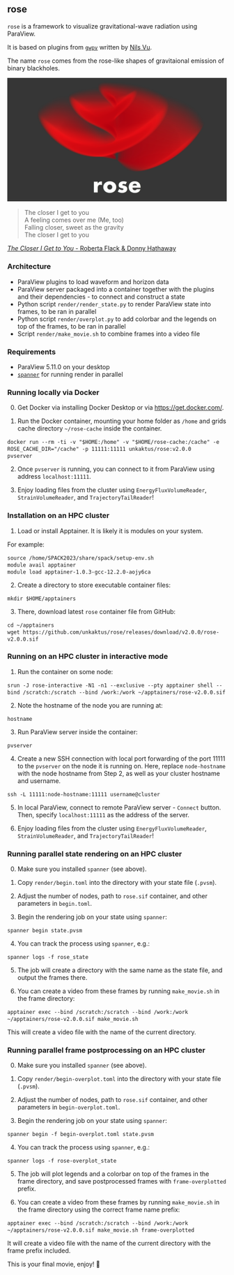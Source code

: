 ## rose

`rose` is a framework to visualize gravitational-wave radiation using ParaView.

It is based on plugins from [`gwpv`](https://github.com/nilsvu/gwpv) written by [Nils Vu](https://github.com/nilsvu).

The name `rose` comes from the rose-like shapes of gravitaional emission of binary blackholes.

![The rose](rose.png)

> The closer I get to you \
> A feeling comes over me (Me, too) \
> Falling closer, sweet as the gravity \
> The closer I get to you

[_The Closer I Get to You_ - Roberta Flack & Donny Hathaway](https://air.unkaktus.art/WWW92xgv94c)

### Architecture
- ParaView plugins to load waveform and horizon data
- ParaView server packaged into a container together with the plugins and their dependencies - to connect and construct a state
- Python script `render/render_state.py` to render ParaView state into frames, to be ran in parallel
- Python script `render/overplot.py` to add colorbar and the legends on top of the frames, to be ran in parallel
- Script `render/make_movie.sh` to combine frames into a video file

### Requirements
* ParaView 5.11.0 on your desktop
* [`spanner`](https://github.com/unkaktus/spanner) for running render in parallel

### Running locally via Docker

0. Get Docker via installing Docker Desktop or via https://get.docker.com/.

1. Run the Docker container, mounting your home folder as `/home` and grids cache directory `~/rose-cache` inside the container.
```shell
docker run --rm -ti -v "$HOME:/home" -v "$HOME/rose-cache:/cache" -e ROSE_CACHE_DIR="/cache" -p 11111:11111 unkaktus/rose:v2.0.0
pvserver
```

2. Once `pvserver` is running, you can connect to it from ParaView using address `localhost:11111`.

3. Enjoy loading files from the cluster using `EnergyFluxVolumeReader`, `StrainVolumeReader`, and `TrajectoryTailReader`!


### Installation on an HPC cluster
1. Load or install Apptainer. It is likely it is modules on your system.

For example:

```shell
source /home/SPACK2023/share/spack/setup-env.sh
module avail apptainer
module load apptainer-1.0.3-gcc-12.2.0-aojy6ca
```

2. Create a directory to store executable container files:
```shell
mkdir $HOME/apptainers
```

3. There, download latest `rose` container file from GitHub:
```shell
cd ~/apptainers
wget https://github.com/unkaktus/rose/releases/download/v2.0.0/rose-v2.0.0.sif
```

### Running on an HPC cluster in interactive mode

1. Run the container on some node:
```shell
srun -J rose-interactive -N1 -n1 --exclusive --pty apptainer shell --bind /scratch:/scratch --bind /work:/work ~/apptainers/rose-v2.0.0.sif
```
2. Note the hostname of the node you are running at:
```shell
hostname
```
3. Run ParaView server inside the container:
```shell
pvserver
```

4. Create a new SSH connection with local port forwarding of the port 11111 to the `pvserver` on the node it is running on. Here, replace `node-hostname` with the node hostname from Step 2, as well as your cluster hostname and username.
```shell
ssh -L 11111:node-hostname:11111 username@cluster
```
5. In local ParaView, connect to remote ParaView server - `Connect` button.
Then, specify `localhost:11111` as the address of the server.

6. Enjoy loading files from the cluster using `EnergyFluxVolumeReader`, `StrainVolumeReader`, and `TrajectoryTailReader`!

### Running parallel state rendering on an HPC cluster

0. Make sure you installed `spanner` (see above).

1. Copy `render/begin.toml` into the directory with your state file (`.pvsm`).

2. Adjust the number of nodes, path to `rose.sif` container, and other parameters in `begin.toml`.

3. Begin the rendering job on your state using `spanner`:
```shell
spanner begin state.pvsm
```
4. You can track the process using `spanner`, e.g.:
```shell
spanner logs -f rose_state
```

5. The job will create a directory with the same name as the state file, and output the frames there.

6. You can create a video from these frames by running `make_movie.sh` in the frame directory:
```shell
apptainer exec --bind /scratch:/scratch --bind /work:/work ~/apptainers/rose-v2.0.0.sif make_movie.sh
```

This will create a video file with the name of the current directory.

### Running parallel frame postprocessing on an HPC cluster

0. Make sure you installed `spanner` (see above).

1. Copy `render/begin-overplot.toml` into the directory with your state file (`.pvsm`).

2. Adjust the number of nodes, path to `rose.sif` container, and other parameters in `begin-overplot.toml`.

3. Begin the rendering job on your state using `spanner`:
```shell
spanner begin -f begin-overplot.toml state.pvsm
```
4. You can track the process using `spanner`, e.g.:
```shell
spanner logs -f rose-overplot_state
```

5. The job will plot legends and a colorbar on top of the frames in the frame directory, and save
postprocessed frames with `frame-overplotted` prefix.

6. You can create a video from these frames by running `make_movie.sh` in the frame directory using the correct frame name prefix:
```shell
apptainer exec --bind /scratch:/scratch --bind /work:/work ~/apptainers/rose-v2.0.0.sif make_movie.sh frame-overplotted
```

It will create a video file with the name of the current directory with the frame prefix included.

This is your final movie, enjoy! 💫
